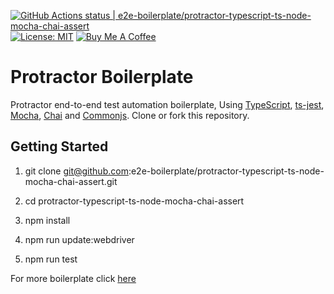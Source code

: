 [![GitHub Actions status | e2e-boilerplate/protractor-typescript-ts-node-mocha-chai-assert](https://github.com/e2e-boilerplate/protractor-typescript-ts-node-mocha-chai-assert/workflows/protractor-typescript-ts-node-mocha-chai-assert/badge.svg)](https://github.com/e2e-boilerplate/protractor-typescript-ts-node-mocha-chai-assert/actions?workflow=protractor-typescript-ts-node-mocha-chai-assert) [![License: MIT](https://img.shields.io/badge/License-MIT-yellow.svg)](https://opensource.org/licenses/MIT) [![Buy Me A Coffee](https://img.shields.io/badge/buy-me%20coffee-orange)](https://www.buymeacoffee.com/xgirma)
    
# Protractor Boilerplate
    
Protractor end-to-end test automation boilerplate, Using [TypeScript](https://www.typescriptlang.org), [ts-jest](https://github.com/TypeStrong/ts-node), [Mocha](https://mochajs.org), [Chai](https://www.chaijs.com) and [Commonjs](https://www.chaijs.com/api/assert/). Clone or fork this repository.
    
## Getting Started
    
1. git clone git@github.com:e2e-boilerplate/protractor-typescript-ts-node-mocha-chai-assert.git
    
2. cd protractor-typescript-ts-node-mocha-chai-assert
    
3. npm install
    
4. npm run update:webdriver
    
5. npm run test
        
    
For more boilerplate click [here](https://github.com/e2e-boilerplate/utils/blob/master/docs/implemented.md)
